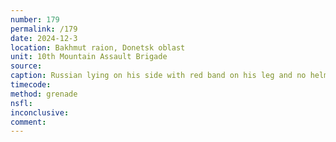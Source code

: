```yaml
---
number: 179
permalink: /179
date: 2024-12-3
location: Bakhmut raion, Donetsk oblast
unit: 10th Mountain Assault Brigade
source: 
caption: Russian lying on his side with red band on his leg and no helmet on shoots himself with AK
timecode: 
method: grenade
nsfl: 
inconclusive: 
comment: 
---
```

<script async src="https://telegram.org/js/telegram-widget.js?22" data-telegram-post="ukr_pics/24939" data-width="100%" data-userpic="false"></script>